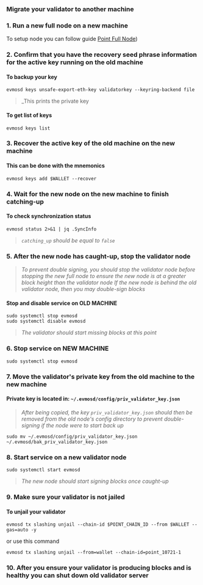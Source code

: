 
### Migrate your validator to another machine

### 1. Run a new full node on a new machine
To setup node you can follow guide [Point Full Node](https://github.com/nodesxploit/testnet/blob/main/point/README.md))

### 2. Confirm that you have the recovery seed phrase information for the active key running on the old machine

#### To backup your key
```
evmosd keys unsafe-export-eth-key validatorkey --keyring-backend file
```
> _This prints the private key

#### To get list of keys
```
evmosd keys list
```

### 3. Recover the active key of the old machine on the new machine

#### This can be done with the mnemonics
```
evmosd keys add $WALLET --recover
```

### 4. Wait for the new node on the new machine to finish catching-up

#### To check synchronization status
```
evmosd status 2>&1 | jq .SyncInfo
```
> _`catching_up` should be equal to `false`_

### 5. After the new node has caught-up, stop the validator node

> _To prevent double signing, you should stop the validator node before stopping the new full node to ensure the new node is at a greater block height than the validator node_
> _If the new node is behind the old validator node, then you may double-sign blocks_

#### Stop and disable service on OLD MACHINE
```
sudo systemctl stop evmosd
sudo systemctl disable evmosd
```
> _The validator should start missing blocks at this point_

### 6. Stop service on NEW MACHINE
```
sudo systemctl stop evmosd
```

### 7. Move the validator's private key from the old machine to the new machine
#### Private key is located in: `~/.evmosd/config/priv_validator_key.json`

> _After being copied, the key `priv_validator_key.json` should then be removed from the old node's config directory to prevent double-signing if the node were to start back up_
```
sudo mv ~/.evmosd/config/priv_validator_key.json ~/.evmosd/bak_priv_validator_key.json
```

### 8. Start service on a new validator node
```
sudo systemctl start evmosd
```
> _The new node should start signing blocks once caught-up_

### 9. Make sure your validator is not jailed
#### To unjail your validator
```
evmosd tx slashing unjail --chain-id $POINT_CHAIN_ID --from $WALLET --gas=auto -y
```

or use this command 
```
evmosd tx slashing unjail --from=wallet --chain-id=point_10721-1
```

### 10. After you ensure your validator is producing blocks and is healthy you can shut down old validator server

